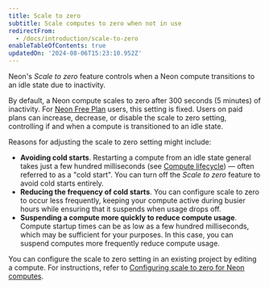 ```yaml
---
title: Scale to zero
subtitle: Scale computes to zero when not in use
redirectFrom:
  - /docs/introduction/scale-to-zero
enableTableOfContents: true
updatedOn: '2024-08-06T15:23:10.952Z'
---
```


Neon's _Scale to zero_ feature controls when a Neon compute transitions to an idle state due to inactivity.

By default, a Neon compute scales to zero after 300 seconds (5 minutes) of inactivity. For [Neon Free Plan](/docs/introduction/plans#free-plan) users, this setting is fixed. Users on paid plans can increase, decrease, or disable the scale to zero setting, controlling if and when a compute is transitioned to an idle state.

Reasons for adjusting the scale to zero setting might include:

- **Avoiding cold starts**. Restarting a compute from an idle state general takes just a few hundred milliseconds (see [Compute lifecycle](/docs/introduction/compute-lifecycle)) — often referred to as a "cold start". You can turn off the _Scale to zero_ feature to avoid cold starts entirely.
- **Reducing the frequency of cold starts**. You can configure scale to zero to occur less frequently, keeping your compute active during busier hours while ensuring that it suspends when usage drops off.
- **Suspending a compute more quickly to reduce compute usage**. Compute startup times can be as low as a few hundred milliseconds, which may be sufficient for your purposes. In this case, you can suspend computes more frequently reduce compute usage.

You can configure the scale to zero setting in an existing project by editing a compute. For instructions, refer to [Configuring scale to zero for Neon computes](/docs/guides/scale-to-zero-guide).
